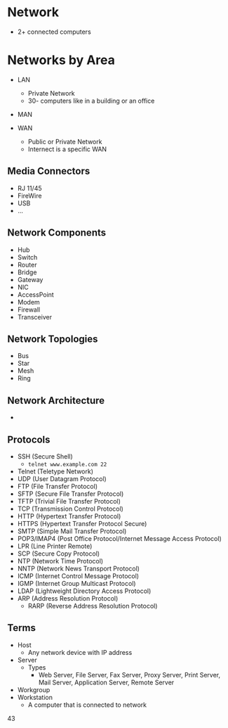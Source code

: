 # Network
- 2+ connected computers
# Networks by Area
- LAN
    - Private Network
    - 30- computers like in a building or an office
- MAN
    
- WAN
    - Public or Private Network
    - Internect is a specific WAN
## Media Connectors
- RJ 11/45
- FireWire
- USB
- ...

## Network Components
- Hub
- Switch
- Router
- Bridge
- Gateway
- NIC
- AccessPoint
- Modem
- Firewall
- Transceiver

## Network Topologies
- Bus
- Star
- Mesh
- Ring

## Network Architecture
- 

## Protocols
- SSH (Secure Shell)
    - `telnet www.example.com 22`
- Telnet (Teletype Network)
- UDP (User Datagram Protocol)
- FTP (File Transfer Protocol)
- SFTP (Secure File Transfer Protocol)
- TFTP (Trivial File Transfer Protocol)
- TCP (Transmission Control Protocol)
- HTTP (Hypertext Transfer Protocol)
- HTTPS (Hypertext Transfer Protocol Secure)
- SMTP (Simple Mail Transfer Protocol)
- POP3/IMAP4 (Post Office Protocol/Internet Message Access Protocol)
- LPR (Line Printer Remote)
- SCP (Secure Copy Protocol)
- NTP (Network Time Protocol)
- NNTP (Network News Transport Protocol)
- ICMP (Internet Control Message Protocol)
- IGMP (Internet Group Multicast Protocol)
- LDAP (Lightweight Directory Access Protocol)
- ARP (Address Resolution Protocol)
    - RARP (Reverse Address Resolution Protocol)


## Terms
- Host
    - Any network device with IP address
- Server
    - Types
        - Web Server, File Server, Fax Server, Proxy Server, Print Server, Mail Server, Application Server, Remote Server
- Workgroup
- Workstation
    - A computer that is connected to network

43